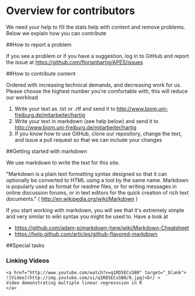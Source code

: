 Overview for contributors
===

We need your help to fill the stats help with content and remove problems. Below we explain how you can contribute

##How to report a problem

If you see a problem or if you have a suggestion, log in to GitHub and report the issue at https://github.com/florianhartig/APES/issues

##How to contribute content

Ordered with increasing technical demands, and decreasing work for us. Please choose the highest number you're comfortable with, this will reduce our workload

1. Write your text as .txt or .rtf and send it to http://www.biom.uni-freiburg.de/mitarbeiter/hartig
2. Write your text in markdown (see help below) and send it to http://www.biom.uni-freiburg.de/mitarbeiter/hartig
3. If you know how to use GitHub, clone our repository, change the text, and issue a pull request so that we can include your changes 

##Getting started with markdown

We use markdown to write the text for this site. 

"Markdown is a plain text formatting syntax designed so that it can optionally be converted to HTML using a tool by the same name. Markdown is popularly used as format for readme files, or for writing messages in online discussion forums, or in text editors for the quick creation of rich text documents." ( http://en.wikipedia.org/wiki/Markdown )

If you start working with markdown, you will see that it's extremely simple and very similar to wiki syntax you might be used to. Have a look at 

* https://github.com/adam-p/markdown-here/wiki/Markdown-Cheatsheet
* https://help.github.com/articles/github-flavored-markdown

##Special tasks

### Linking Videos 

```
<a href="http://www.youtube.com/watch?v=q1RD5ECsSB0" target="_blank">
![Video](http://img.youtube.com/vi/q1RD5ECsSB0/0.jpg)<br/ >
Video demonstrating multiple linear regresssion in R
</a>
```

